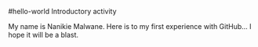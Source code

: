 #hello-world
Introductory activity

My name is Nanikie Malwane. Here is to my first experience with GitHub...
I hope it will be a blast.
